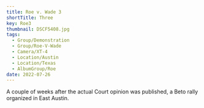 ```yaml
---
title: Roe v. Wade 3
shortTitle: Three
key: Roe3
thumbnail: DSCF5408.jpg
tags:
  - Group/Demonstration
  - Group/Roe-V-Wade
  - Camera/XT-4
  - Location/Austin
  - Location/Texas
  - AlbumGroup/Roe
date: 2022-07-26
---
```

A couple of weeks after the actual Court opinion was published, a Beto rally organized in East Austin.
